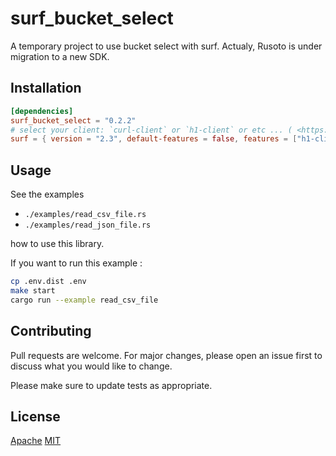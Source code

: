 # surf_bucket_select

A temporary project to use bucket select with surf. Actualy, Rusoto is under migration to a new SDK.

## Installation

 ```Toml
[dependencies]
surf_bucket_select = "0.2.2"
# select your client: `curl-client` or `h1-client` or etc ... ( <https://github.com/http-rs/surf> )
surf = { version = "2.3", default-features = false, features = ["h1-client", "middleware-logger", "encoding"] }
```

## Usage

See the examples 
* `./examples/read_csv_file.rs` 
* `./examples/read_json_file.rs` 
  
how to use this library. 

If you want to run this example :

 ```sh
cp .env.dist .env
make start
cargo run --example read_csv_file
```

## Contributing

Pull requests are welcome. For major changes, please open an issue first to discuss what you would like to change.

Please make sure to update tests as appropriate.

## License

[Apache](https://choosealicense.com/licenses/apache-2.0/)
[MIT](https://choosealicense.com/licenses/mit/)
